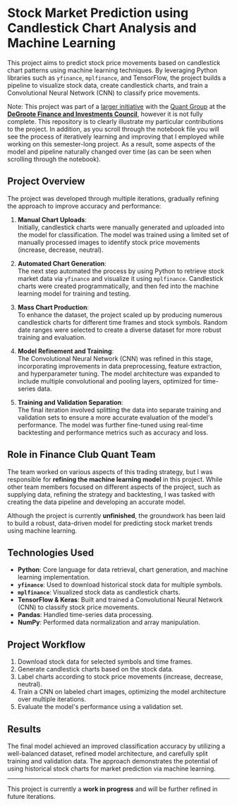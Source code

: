# **Stock Market Prediction using Candlestick Chart Analysis and Machine Learning**

This project aims to predict stock price movements based on candlestick chart patterns using machine learning techniques. By leveraging Python libraries such as `yfinance`, `mplfinance`, and TensorFlow, the project builds a pipeline to visualize stock data, create candlestick charts, and train a Convolutional Neural Network (CNN) to classify price movements.

Note: 
This project was part of a [larger initiative](https://github.com/DFIC-Quant-Fund/CompVision-W2024) with the [Quant Group](https://www.degrootefinance.ca/quant-group) at the [**DeGroote Finance and Investments Council**](https://www.degrootefinance.ca/), however it is not fully complete. This repository is to clearly illustrate my particular contributions to the project.
In addition, as you scroll through the notebook file you will see the process of iteratively learning and improving that I employed while working on this semester-long project. As a result, some aspects of the model and pipeline naturally changed over time (as can be seen when scrolling through the notebook).

## **Project Overview**

The project was developed through multiple iterations, gradually refining the approach to improve accuracy and performance:

1. **Manual Chart Uploads**:  
   Initially, candlestick charts were manually generated and uploaded into the model for classification. The model was trained using a limited set of manually processed images to identify stock price movements (increase, decrease, neutral).

2. **Automated Chart Generation**:  
   The next step automated the process by using Python to retrieve stock market data via `yfinance` and visualize it using `mplfinance`. Candlestick charts were created programmatically, and then fed into the machine learning model for training and testing.

3. **Mass Chart Production**:  
   To enhance the dataset, the project scaled up by producing numerous candlestick charts for different time frames and stock symbols. Random date ranges were selected to create a diverse dataset for more robust training and evaluation.

4. **Model Refinement and Training**:  
   The Convolutional Neural Network (CNN) was refined in this stage, incorporating improvements in data preprocessing, feature extraction, and hyperparameter tuning. The model architecture was expanded to include multiple convolutional and pooling layers, optimized for time-series data.

5. **Training and Validation Separation**:  
   The final iteration involved splitting the data into separate training and validation sets to ensure a more accurate evaluation of the model's performance. The model was further fine-tuned using real-time backtesting and performance metrics such as accuracy and loss.

## **Role in Finance Club Quant Team**

The team worked on various aspects of this trading strategy, but I was responsible for **refining the machine learning model** in this project. While other team members focused on different aspects of the project, such as supplying data, refining the strategy and backtesting, I was tasked with creating the data pipeline and developing an accurate model. 

Although the project is currently **unfinished**, the groundwork has been laid to build a robust, data-driven model for predicting stock market trends using machine learning.

## **Technologies Used**
- **Python**: Core language for data retrieval, chart generation, and machine learning implementation.
- **`yfinance`**: Used to download historical stock data for multiple symbols.
- **`mplfinance`**: Visualized stock data as candlestick charts.
- **TensorFlow & Keras**: Built and trained a Convolutional Neural Network (CNN) to classify stock price movements.
- **Pandas**: Handled time-series data processing.
- **NumPy**: Performed data normalization and array manipulation.

## **Project Workflow**
1. Download stock data for selected symbols and time frames.
2. Generate candlestick charts based on the stock data.
3. Label charts according to stock price movements (increase, decrease, neutral).
4. Train a CNN on labeled chart images, optimizing the model architecture over multiple iterations.
5. Evaluate the model's performance using a validation set.

## **Results**
The final model achieved an improved classification accuracy by utilizing a well-balanced dataset, refined model architecture, and carefully split training and validation data. The approach demonstrates the potential of using historical stock charts for market prediction via machine learning.

---

This project is currently a **work in progress** and will be further refined in future iterations.
